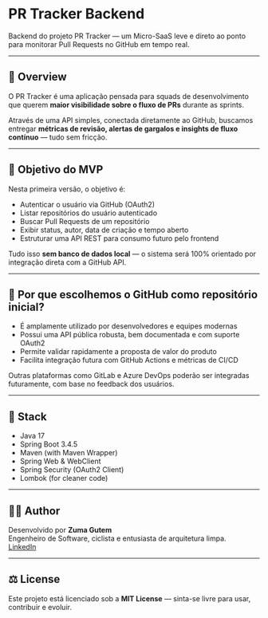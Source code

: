 # PR Tracker Backend

Backend do projeto PR Tracker — um Micro-SaaS leve e direto ao ponto para monitorar Pull Requests no GitHub em tempo real.

---

## 🧠 Overview

O PR Tracker é uma aplicação pensada para squads de desenvolvimento que querem **maior visibilidade sobre o fluxo de PRs** durante as sprints.

Através de uma API simples, conectada diretamente ao GitHub, buscamos entregar **métricas de revisão, alertas de gargalos e insights de fluxo contínuo** — tudo sem fricção.

---

## 🎯 Objetivo do MVP

Nesta primeira versão, o objetivo é:

- Autenticar o usuário via GitHub (OAuth2)
- Listar repositórios do usuário autenticado
- Buscar Pull Requests de um repositório
- Exibir status, autor, data de criação e tempo aberto
- Estruturar uma API REST para consumo futuro pelo frontend

Tudo isso **sem banco de dados local** — o sistema será 100% orientado por integração direta com a GitHub API.

---

## 🤔 Por que escolhemos o GitHub como repositório inicial?

- É amplamente utilizado por desenvolvedores e equipes modernas
- Possui uma API pública robusta, bem documentada e com suporte OAuth2
- Permite validar rapidamente a proposta de valor do produto
- Facilita integração futura com GitHub Actions e métricas de CI/CD

Outras plataformas como GitLab e Azure DevOps poderão ser integradas futuramente, com base no feedback dos usuários.

---

## 🧠 Stack

- Java 17
- Spring Boot 3.4.5
- Maven (with Maven Wrapper)
- Spring Web & WebClient
- Spring Security (OAuth2 Client)
- Lombok (for cleaner code)

---

## 👨‍💻 Author

Desenvolvido por **Zuma Gutem**  
Engenheiro de Software, ciclista e entusiasta de arquitetura limpa.  
[LinkedIn](https://www.linkedin.com/in/seu-perfil)

---

## ⚖️ License

Este projeto está licenciado sob a **MIT License** — sinta-se livre para usar, contribuir e evoluir.
